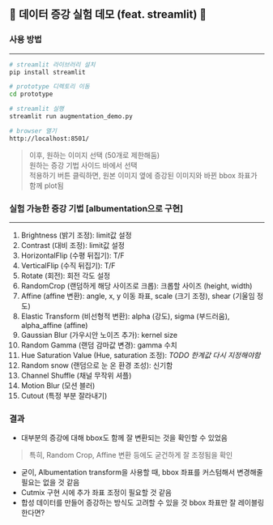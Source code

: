 ## 🐣 데이터 증강 실험 데모 (feat. streamlit) 🐣

### 사용 방법
---

```bash
# streamlit 라이브러리 설치
pip install streamlit

# prototype 디렉토리 이동
cd prototype

# streamlit 실행
streamlit run augmentation_demo.py

# browser 열기
http://localhost:8501/
```

> 이후, 원하는 이미지 선택 (50개로 제한해둠)   
원하는 증강 기법 사이드 바에서 선택   
적용하기 버튼 클릭하면, 원본 이미지 옆에 증강된 이미지와 바뀐 bbox 좌표가 함께 plot됨

### 실험 가능한 증강 기법 [albumentation으로 구현]
---
1. Brightness (밝기 조정): limit값 설정
2. Contrast (대비 조정): limit값 설정
3. HorizontalFlip (수평 뒤집기): T/F
4. VerticalFlip (수직 뒤집기): T/F
5. Rotate (회전): 회전 각도 설정
6. RandomCrop (랜덤하게 해당 사이즈로 크롭): 크롭할 사이즈 (height, width)
7. Affine (affine 변환): angle, x, y 이동 좌표, scale (크기 조정), shear (기울임 정도)
8. Elastic Transform (비선형적 변환): alpha (강도), sigma (부드러움), alpha_affine (affine)
9. Gaussian Blur (가우시안 노이즈 추가): kernel size
10. Random Gamma (랜덤 감마값 변경): gamma 수치
11. Hue Saturation Value (Hue, saturation 조정): *TODO 한계값 다시 지정해야함* 
12. Random snow (랜덤으로 눈 온 환경 조성): 신기함
13. Channel Shuffle (채널 무작위 셔플)
14. Motion Blur (모션 블러)
15. Cutout (특정 부분 잘라내기)


### 결과

* 대부분의 증강에 대해 bbox도 함께 잘 변환되는 것을 확인할 수 있었음
> 특히, Random Crop, Affine 변환 등에도 굳건하게 잘 조정됨을 확인

* 굳이, Albumentation transform을 사용할 때, bbox 좌표를 커스텀해서 변경해줄 필요는 없을 것 같음
* Cutmix 구현 시에 추가 좌표 조정이 필요할 것 같음
* 합성 데이터를 만들어 증강하는 방식도 고려할 수 있을 것 bbox 좌표만 잘 레이블링한다면?




